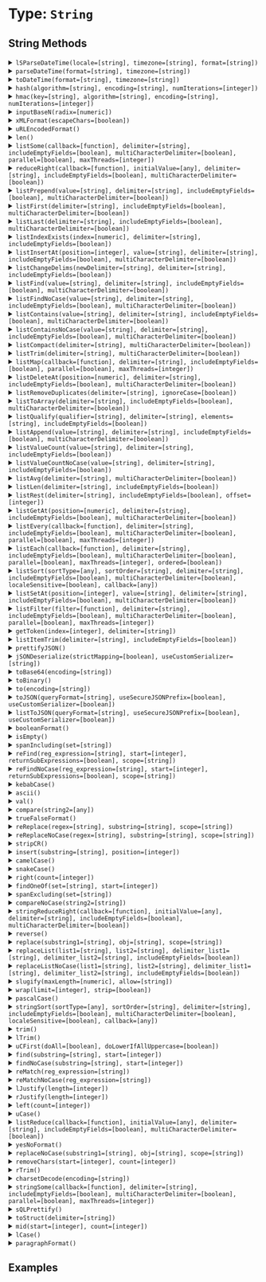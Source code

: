 [comment]: # (Note: This documentation is generated dynamically in the build process.  To modify the contents, change the javadoc on the type class, itself)

# Type: `String`



## String Methods

<details>
<summary><code>lSParseDateTime(locale=[string], timezone=[string], format=[string])</code></summary>
<p>Parses a locale-specific datetime string or object

 Arguments:
<table>
<thead>
<tr>
<th>Argument</th>
<th>Type</th>
<th>Required</th>
<th>Default</th>
</tr>
</thead>
<tbody>

<tr>
<td>`locale`</td>
<td>`string`</td>
<td>`false`</td>
<td>``</td>
</tr>

<tr>
<td>`timezone`</td>
<td>`string`</td>
<td>`false`</td>
<td>``</td>
</tr>

<tr>
<td>`format`</td>
<td>`string`</td>
<td>`false`</td>
<td>``</td>
</tr></tbody>
</table>

</p></details>
<details>
<summary><code>parseDateTime(format=[string], timezone=[string])</code></summary>
<p>Parses a datetime string or object

 Arguments:
<table>
<thead>
<tr>
<th>Argument</th>
<th>Type</th>
<th>Required</th>
<th>Default</th>
</tr>
</thead>
<tbody>

<tr>
<td>`format`</td>
<td>`string`</td>
<td>`false`</td>
<td>``</td>
</tr>

<tr>
<td>`timezone`</td>
<td>`string`</td>
<td>`false`</td>
<td>``</td>
</tr></tbody>
</table>

</p></details>
<details>
<summary><code>toDateTime(format=[string], timezone=[string])</code></summary>
<p>Parses a datetime string or object

 Arguments:
<table>
<thead>
<tr>
<th>Argument</th>
<th>Type</th>
<th>Required</th>
<th>Default</th>
</tr>
</thead>
<tbody>

<tr>
<td>`format`</td>
<td>`string`</td>
<td>`false`</td>
<td>``</td>
</tr>

<tr>
<td>`timezone`</td>
<td>`string`</td>
<td>`false`</td>
<td>``</td>
</tr></tbody>
</table>

</p></details>
<details>
<summary><code>hash(algorithm=[string], encoding=[string], numIterations=[integer])</code></summary>
<p>Creates an algorithmic hash of an object

 Arguments:
<table>
<thead>
<tr>
<th>Argument</th>
<th>Type</th>
<th>Required</th>
<th>Default</th>
</tr>
</thead>
<tbody>

<tr>
<td>`algorithm`</td>
<td>`string`</td>
<td>`false`</td>
<td>`MD5`</td>
</tr>

<tr>
<td>`encoding`</td>
<td>`string`</td>
<td>`false`</td>
<td>`utf-8`</td>
</tr>

<tr>
<td>`numIterations`</td>
<td>`integer`</td>
<td>`false`</td>
<td>`1`</td>
</tr></tbody>
</table>

</p></details>
<details>
<summary><code>hmac(key=[string], algorithm=[string], encoding=[string], numIterations=[integer])</code></summary>
<p>Creates an algorithmic hash of an object

 Arguments:
<table>
<thead>
<tr>
<th>Argument</th>
<th>Type</th>
<th>Required</th>
<th>Default</th>
</tr>
</thead>
<tbody>

<tr>
<td>`key`</td>
<td>`string`</td>
<td>`true`</td>
<td>``</td>
</tr>

<tr>
<td>`algorithm`</td>
<td>`string`</td>
<td>`false`</td>
<td>`HmacMD5`</td>
</tr>

<tr>
<td>`encoding`</td>
<td>`string`</td>
<td>`false`</td>
<td>`utf-8`</td>
</tr>

<tr>
<td>`numIterations`</td>
<td>`integer`</td>
<td>`false`</td>
<td>`1`</td>
</tr></tbody>
</table>

</p></details>
<details>
<summary><code>inputBaseN(radix=[numeric])</code></summary>
<p>Converts a string, using the base specified by radix, to an integer.

 Arguments:
<table>
<thead>
<tr>
<th>Argument</th>
<th>Type</th>
<th>Required</th>
<th>Default</th>
</tr>
</thead>
<tbody>

<tr>
<td>`radix`</td>
<td>`numeric`</td>
<td>`true`</td>
<td>``</td>
</tr></tbody>
</table>

</p></details>
<details>
<summary><code>xMLFormat(escapeChars=[boolean])</code></summary>
<p>Formats a string so that special XML characters can be used as text in XML

 Arguments:
<table>
<thead>
<tr>
<th>Argument</th>
<th>Type</th>
<th>Required</th>
<th>Default</th>
</tr>
</thead>
<tbody>

<tr>
<td>`escapeChars`</td>
<td>`boolean`</td>
<td>`false`</td>
<td>`false`</td>
</tr></tbody>
</table>

</p></details>
<details>
<summary><code>uRLEncodedFormat()</code></summary>
<p>Generates a URL-encoded string.

For example, it replaces spaces with %20, and non-alphanumeric characters with equivalent hexadecimal escape
 sequences. Passes arbitrary strings within a URL. *
</p></details>
<details>
<summary><code>len()</code></summary>
<p>Returns the absolute value of a number
</p></details>
<details>
<summary><code>listSome(callback=[function], delimiter=[string], includeEmptyFields=[boolean], multiCharacterDelimiter=[boolean], parallel=[boolean], maxThreads=[integer])</code></summary>
<p>Tests whether any item in a list meets the specified callback

 Arguments:
<table>
<thead>
<tr>
<th>Argument</th>
<th>Type</th>
<th>Required</th>
<th>Default</th>
</tr>
</thead>
<tbody>

<tr>
<td>`callback`</td>
<td>`function`</td>
<td>`true`</td>
<td>``</td>
</tr>

<tr>
<td>`delimiter`</td>
<td>`string`</td>
<td>`false`</td>
<td>`,`</td>
</tr>

<tr>
<td>`includeEmptyFields`</td>
<td>`boolean`</td>
<td>`false`</td>
<td>`false`</td>
</tr>

<tr>
<td>`multiCharacterDelimiter`</td>
<td>`boolean`</td>
<td>`false`</td>
<td>`true`</td>
</tr>

<tr>
<td>`parallel`</td>
<td>`boolean`</td>
<td>`false`</td>
<td>`false`</td>
</tr>

<tr>
<td>`maxThreads`</td>
<td>`integer`</td>
<td>`false`</td>
<td>``</td>
</tr></tbody>
</table>

</p></details>
<details>
<summary><code>reduceRight(callback=[function], initialValue=[any], delimiter=[string], includeEmptyFields=[boolean], multiCharacterDelimiter=[boolean])</code></summary>
<p>Run the provided udf over a reversed delimited list to reduce the values to a single output

 Arguments:
<table>
<thead>
<tr>
<th>Argument</th>
<th>Type</th>
<th>Required</th>
<th>Default</th>
</tr>
</thead>
<tbody>

<tr>
<td>`callback`</td>
<td>`function`</td>
<td>`true`</td>
<td>``</td>
</tr>

<tr>
<td>`initialValue`</td>
<td>`any`</td>
<td>`false`</td>
<td>``</td>
</tr>

<tr>
<td>`delimiter`</td>
<td>`string`</td>
<td>`false`</td>
<td>`,`</td>
</tr>

<tr>
<td>`includeEmptyFields`</td>
<td>`boolean`</td>
<td>`false`</td>
<td>`false`</td>
</tr>

<tr>
<td>`multiCharacterDelimiter`</td>
<td>`boolean`</td>
<td>`false`</td>
<td>`true`</td>
</tr></tbody>
</table>

</p></details>
<details>
<summary><code>listPrepend(value=[string], delimiter=[string], includeEmptyFields=[boolean], multiCharacterDelimiter=[boolean])</code></summary>
<p>Filters a delimted list and returns the values from the callback test

 Arguments:
<table>
<thead>
<tr>
<th>Argument</th>
<th>Type</th>
<th>Required</th>
<th>Default</th>
</tr>
</thead>
<tbody>

<tr>
<td>`value`</td>
<td>`string`</td>
<td>`true`</td>
<td>``</td>
</tr>

<tr>
<td>`delimiter`</td>
<td>`string`</td>
<td>`false`</td>
<td>`,`</td>
</tr>

<tr>
<td>`includeEmptyFields`</td>
<td>`boolean`</td>
<td>`false`</td>
<td>`false`</td>
</tr>

<tr>
<td>`multiCharacterDelimiter`</td>
<td>`boolean`</td>
<td>`false`</td>
<td>`true`</td>
</tr></tbody>
</table>

</p></details>
<details>
<summary><code>listFirst(delimiter=[string], includeEmptyFields=[boolean], multiCharacterDelimiter=[boolean])</code></summary>
<p>Returns the first or last item in a delimited list, according to the specified function name

 Arguments:
<table>
<thead>
<tr>
<th>Argument</th>
<th>Type</th>
<th>Required</th>
<th>Default</th>
</tr>
</thead>
<tbody>

<tr>
<td>`delimiter`</td>
<td>`string`</td>
<td>`false`</td>
<td>`,`</td>
</tr>

<tr>
<td>`includeEmptyFields`</td>
<td>`boolean`</td>
<td>`false`</td>
<td>`false`</td>
</tr>

<tr>
<td>`multiCharacterDelimiter`</td>
<td>`boolean`</td>
<td>`false`</td>
<td>`false`</td>
</tr></tbody>
</table>

</p></details>
<details>
<summary><code>listLast(delimiter=[string], includeEmptyFields=[boolean], multiCharacterDelimiter=[boolean])</code></summary>
<p>Returns the first or last item in a delimited list, according to the specified function name

 Arguments:
<table>
<thead>
<tr>
<th>Argument</th>
<th>Type</th>
<th>Required</th>
<th>Default</th>
</tr>
</thead>
<tbody>

<tr>
<td>`delimiter`</td>
<td>`string`</td>
<td>`false`</td>
<td>`,`</td>
</tr>

<tr>
<td>`includeEmptyFields`</td>
<td>`boolean`</td>
<td>`false`</td>
<td>`false`</td>
</tr>

<tr>
<td>`multiCharacterDelimiter`</td>
<td>`boolean`</td>
<td>`false`</td>
<td>`false`</td>
</tr></tbody>
</table>

</p></details>
<details>
<summary><code>listIndexExists(index=[numeric], delimiter=[string], includeEmptyFields=[boolean])</code></summary>
<p>Checks if a list has a given index

 Arguments:
<table>
<thead>
<tr>
<th>Argument</th>
<th>Type</th>
<th>Required</th>
<th>Default</th>
</tr>
</thead>
<tbody>

<tr>
<td>`index`</td>
<td>`numeric`</td>
<td>`true`</td>
<td>``</td>
</tr>

<tr>
<td>`delimiter`</td>
<td>`string`</td>
<td>`false`</td>
<td>`,`</td>
</tr>

<tr>
<td>`includeEmptyFields`</td>
<td>`boolean`</td>
<td>`false`</td>
<td>`false`</td>
</tr></tbody>
</table>

</p></details>
<details>
<summary><code>listInsertAt(position=[integer], value=[string], delimiter=[string], includeEmptyFields=[boolean], multiCharacterDelimiter=[boolean])</code></summary>
<p>Filters a delimted list and returns the values from the callback test

 Arguments:
<table>
<thead>
<tr>
<th>Argument</th>
<th>Type</th>
<th>Required</th>
<th>Default</th>
</tr>
</thead>
<tbody>

<tr>
<td>`position`</td>
<td>`integer`</td>
<td>`true`</td>
<td>``</td>
</tr>

<tr>
<td>`value`</td>
<td>`string`</td>
<td>`true`</td>
<td>``</td>
</tr>

<tr>
<td>`delimiter`</td>
<td>`string`</td>
<td>`false`</td>
<td>`,`</td>
</tr>

<tr>
<td>`includeEmptyFields`</td>
<td>`boolean`</td>
<td>`false`</td>
<td>`false`</td>
</tr>

<tr>
<td>`multiCharacterDelimiter`</td>
<td>`boolean`</td>
<td>`false`</td>
<td>`true`</td>
</tr></tbody>
</table>

</p></details>
<details>
<summary><code>listChangeDelims(newDelimiter=[string], delimiter=[string], includeEmptyFields=[boolean])</code></summary>
<p>Converts the delimiters of a list to the new delimiter.

 Arguments:
<table>
<thead>
<tr>
<th>Argument</th>
<th>Type</th>
<th>Required</th>
<th>Default</th>
</tr>
</thead>
<tbody>

<tr>
<td>`newDelimiter`</td>
<td>`string`</td>
<td>`true`</td>
<td>``</td>
</tr>

<tr>
<td>`delimiter`</td>
<td>`string`</td>
<td>`false`</td>
<td>`,`</td>
</tr>

<tr>
<td>`includeEmptyFields`</td>
<td>`boolean`</td>
<td>`false`</td>
<td>`false`</td>
</tr></tbody>
</table>

</p></details>
<details>
<summary><code>listFind(value=[string], delimiter=[string], includeEmptyFields=[boolean], multiCharacterDelimiter=[boolean])</code></summary>
<p>Return int position of value in delimited list, case sensitive or case-insenstive variations

 Arguments:
<table>
<thead>
<tr>
<th>Argument</th>
<th>Type</th>
<th>Required</th>
<th>Default</th>
</tr>
</thead>
<tbody>

<tr>
<td>`value`</td>
<td>`string`</td>
<td>`true`</td>
<td>``</td>
</tr>

<tr>
<td>`delimiter`</td>
<td>`string`</td>
<td>`false`</td>
<td>`,`</td>
</tr>

<tr>
<td>`includeEmptyFields`</td>
<td>`boolean`</td>
<td>`false`</td>
<td>`false`</td>
</tr>

<tr>
<td>`multiCharacterDelimiter`</td>
<td>`boolean`</td>
<td>`false`</td>
<td>`false`</td>
</tr></tbody>
</table>

</p></details>
<details>
<summary><code>listFindNoCase(value=[string], delimiter=[string], includeEmptyFields=[boolean], multiCharacterDelimiter=[boolean])</code></summary>
<p>Return int position of value in delimited list, case sensitive or case-insenstive variations

 Arguments:
<table>
<thead>
<tr>
<th>Argument</th>
<th>Type</th>
<th>Required</th>
<th>Default</th>
</tr>
</thead>
<tbody>

<tr>
<td>`value`</td>
<td>`string`</td>
<td>`true`</td>
<td>``</td>
</tr>

<tr>
<td>`delimiter`</td>
<td>`string`</td>
<td>`false`</td>
<td>`,`</td>
</tr>

<tr>
<td>`includeEmptyFields`</td>
<td>`boolean`</td>
<td>`false`</td>
<td>`false`</td>
</tr>

<tr>
<td>`multiCharacterDelimiter`</td>
<td>`boolean`</td>
<td>`false`</td>
<td>`false`</td>
</tr></tbody>
</table>

</p></details>
<details>
<summary><code>listContains(value=[string], delimiter=[string], includeEmptyFields=[boolean], multiCharacterDelimiter=[boolean])</code></summary>
<p>Return int position of value in delimited list, case sensitive or case-insenstive variations

 Arguments:
<table>
<thead>
<tr>
<th>Argument</th>
<th>Type</th>
<th>Required</th>
<th>Default</th>
</tr>
</thead>
<tbody>

<tr>
<td>`value`</td>
<td>`string`</td>
<td>`true`</td>
<td>``</td>
</tr>

<tr>
<td>`delimiter`</td>
<td>`string`</td>
<td>`false`</td>
<td>`,`</td>
</tr>

<tr>
<td>`includeEmptyFields`</td>
<td>`boolean`</td>
<td>`false`</td>
<td>`false`</td>
</tr>

<tr>
<td>`multiCharacterDelimiter`</td>
<td>`boolean`</td>
<td>`false`</td>
<td>`false`</td>
</tr></tbody>
</table>

</p></details>
<details>
<summary><code>listContainsNoCase(value=[string], delimiter=[string], includeEmptyFields=[boolean], multiCharacterDelimiter=[boolean])</code></summary>
<p>Return int position of value in delimited list, case sensitive or case-insenstive variations

 Arguments:
<table>
<thead>
<tr>
<th>Argument</th>
<th>Type</th>
<th>Required</th>
<th>Default</th>
</tr>
</thead>
<tbody>

<tr>
<td>`value`</td>
<td>`string`</td>
<td>`true`</td>
<td>``</td>
</tr>

<tr>
<td>`delimiter`</td>
<td>`string`</td>
<td>`false`</td>
<td>`,`</td>
</tr>

<tr>
<td>`includeEmptyFields`</td>
<td>`boolean`</td>
<td>`false`</td>
<td>`false`</td>
</tr>

<tr>
<td>`multiCharacterDelimiter`</td>
<td>`boolean`</td>
<td>`false`</td>
<td>`false`</td>
</tr></tbody>
</table>

</p></details>
<details>
<summary><code>listCompact(delimiter=[string], multiCharacterDelimiter=[boolean])</code></summary>
<p>Compacts a list by removing empty items from the start and end of the list

 Arguments:
<table>
<thead>
<tr>
<th>Argument</th>
<th>Type</th>
<th>Required</th>
<th>Default</th>
</tr>
</thead>
<tbody>

<tr>
<td>`delimiter`</td>
<td>`string`</td>
<td>`false`</td>
<td>`,`</td>
</tr>

<tr>
<td>`multiCharacterDelimiter`</td>
<td>`boolean`</td>
<td>`false`</td>
<td>`false`</td>
</tr></tbody>
</table>

</p></details>
<details>
<summary><code>listTrim(delimiter=[string], multiCharacterDelimiter=[boolean])</code></summary>
<p>Compacts a list by removing empty items from the start and end of the list

 Arguments:
<table>
<thead>
<tr>
<th>Argument</th>
<th>Type</th>
<th>Required</th>
<th>Default</th>
</tr>
</thead>
<tbody>

<tr>
<td>`delimiter`</td>
<td>`string`</td>
<td>`false`</td>
<td>`,`</td>
</tr>

<tr>
<td>`multiCharacterDelimiter`</td>
<td>`boolean`</td>
<td>`false`</td>
<td>`false`</td>
</tr></tbody>
</table>

</p></details>
<details>
<summary><code>listMap(callback=[function], delimiter=[string], includeEmptyFields=[boolean], parallel=[boolean], maxThreads=[integer])</code></summary>
<p>Used to iterate over a delimited list and run the function closure for each item in the list and create a new list from the returned values.

 Arguments:
<table>
<thead>
<tr>
<th>Argument</th>
<th>Type</th>
<th>Required</th>
<th>Default</th>
</tr>
</thead>
<tbody>

<tr>
<td>`callback`</td>
<td>`function`</td>
<td>`true`</td>
<td>``</td>
</tr>

<tr>
<td>`delimiter`</td>
<td>`string`</td>
<td>`false`</td>
<td>`,`</td>
</tr>

<tr>
<td>`includeEmptyFields`</td>
<td>`boolean`</td>
<td>`false`</td>
<td>`false`</td>
</tr>

<tr>
<td>`parallel`</td>
<td>`boolean`</td>
<td>`false`</td>
<td>`false`</td>
</tr>

<tr>
<td>`maxThreads`</td>
<td>`integer`</td>
<td>`false`</td>
<td>``</td>
</tr></tbody>
</table>

</p></details>
<details>
<summary><code>listDeleteAt(position=[numeric], delimiter=[string], includeEmptyFields=[boolean], multiCharacterDelimiter=[boolean])</code></summary>
<p>Deletes an element from a list.

Returns a copy of the list, without the
 specified element.

 Arguments:
<table>
<thead>
<tr>
<th>Argument</th>
<th>Type</th>
<th>Required</th>
<th>Default</th>
</tr>
</thead>
<tbody>

<tr>
<td>`position`</td>
<td>`numeric`</td>
<td>`true`</td>
<td>``</td>
</tr>

<tr>
<td>`delimiter`</td>
<td>`string`</td>
<td>`false`</td>
<td>`,`</td>
</tr>

<tr>
<td>`includeEmptyFields`</td>
<td>`boolean`</td>
<td>`false`</td>
<td>`false`</td>
</tr>

<tr>
<td>`multiCharacterDelimiter`</td>
<td>`boolean`</td>
<td>`false`</td>
<td>`false`</td>
</tr></tbody>
</table>

</p></details>
<details>
<summary><code>listRemoveDuplicates(delimiter=[string], ignoreCase=[boolean])</code></summary>
<p>De-duplicates a delimited list - either case-sensitively or case-insenstively

 Arguments:
<table>
<thead>
<tr>
<th>Argument</th>
<th>Type</th>
<th>Required</th>
<th>Default</th>
</tr>
</thead>
<tbody>

<tr>
<td>`delimiter`</td>
<td>`string`</td>
<td>`false`</td>
<td>`,`</td>
</tr>

<tr>
<td>`ignoreCase`</td>
<td>`boolean`</td>
<td>`false`</td>
<td>`false`</td>
</tr></tbody>
</table>

</p></details>
<details>
<summary><code>listToArray(delimiter=[string], includeEmptyFields=[boolean], multiCharacterDelimiter=[boolean])</code></summary>
<p>Converts a delimited list to an array

 Arguments:
<table>
<thead>
<tr>
<th>Argument</th>
<th>Type</th>
<th>Required</th>
<th>Default</th>
</tr>
</thead>
<tbody>

<tr>
<td>`delimiter`</td>
<td>`string`</td>
<td>`false`</td>
<td>`,`</td>
</tr>

<tr>
<td>`includeEmptyFields`</td>
<td>`boolean`</td>
<td>`false`</td>
<td>`false`</td>
</tr>

<tr>
<td>`multiCharacterDelimiter`</td>
<td>`boolean`</td>
<td>`false`</td>
<td>`false`</td>
</tr></tbody>
</table>

</p></details>
<details>
<summary><code>listQualify(qualifier=[string], delimiter=[string], elements=[string], includeEmptyFields=[boolean])</code></summary>
<p>Inserts a string at the beginning and end of list elements.

 Arguments:
<table>
<thead>
<tr>
<th>Argument</th>
<th>Type</th>
<th>Required</th>
<th>Default</th>
</tr>
</thead>
<tbody>

<tr>
<td>`qualifier`</td>
<td>`string`</td>
<td>`true`</td>
<td>``</td>
</tr>

<tr>
<td>`delimiter`</td>
<td>`string`</td>
<td>`false`</td>
<td>`,`</td>
</tr>

<tr>
<td>`elements`</td>
<td>`string`</td>
<td>`false`</td>
<td>`all`</td>
</tr>

<tr>
<td>`includeEmptyFields`</td>
<td>`boolean`</td>
<td>`false`</td>
<td>`false`</td>
</tr></tbody>
</table>

</p></details>
<details>
<summary><code>listAppend(value=[string], delimiter=[string], includeEmptyFields=[boolean], multiCharacterDelimiter=[boolean])</code></summary>
<p>Appends an element to a list

 Arguments:
<table>
<thead>
<tr>
<th>Argument</th>
<th>Type</th>
<th>Required</th>
<th>Default</th>
</tr>
</thead>
<tbody>

<tr>
<td>`value`</td>
<td>`string`</td>
<td>`true`</td>
<td>``</td>
</tr>

<tr>
<td>`delimiter`</td>
<td>`string`</td>
<td>`false`</td>
<td>`,`</td>
</tr>

<tr>
<td>`includeEmptyFields`</td>
<td>`boolean`</td>
<td>`false`</td>
<td>`false`</td>
</tr>

<tr>
<td>`multiCharacterDelimiter`</td>
<td>`boolean`</td>
<td>`false`</td>
<td>`true`</td>
</tr></tbody>
</table>

</p></details>
<details>
<summary><code>listValueCount(value=[string], delimiter=[string], includeEmptyFields=[boolean])</code></summary>
<p>returns a count of the number of occurrences of a value in a list

 Arguments:
<table>
<thead>
<tr>
<th>Argument</th>
<th>Type</th>
<th>Required</th>
<th>Default</th>
</tr>
</thead>
<tbody>

<tr>
<td>`value`</td>
<td>`string`</td>
<td>`true`</td>
<td>``</td>
</tr>

<tr>
<td>`delimiter`</td>
<td>`string`</td>
<td>`false`</td>
<td>`,`</td>
</tr>

<tr>
<td>`includeEmptyFields`</td>
<td>`boolean`</td>
<td>`false`</td>
<td>`false`</td>
</tr></tbody>
</table>

</p></details>
<details>
<summary><code>listValueCountNoCase(value=[string], delimiter=[string], includeEmptyFields=[boolean])</code></summary>
<p>returns a count of the number of occurrences of a value in a list

 Arguments:
<table>
<thead>
<tr>
<th>Argument</th>
<th>Type</th>
<th>Required</th>
<th>Default</th>
</tr>
</thead>
<tbody>

<tr>
<td>`value`</td>
<td>`string`</td>
<td>`true`</td>
<td>``</td>
</tr>

<tr>
<td>`delimiter`</td>
<td>`string`</td>
<td>`false`</td>
<td>`,`</td>
</tr>

<tr>
<td>`includeEmptyFields`</td>
<td>`boolean`</td>
<td>`false`</td>
<td>`false`</td>
</tr></tbody>
</table>

</p></details>
<details>
<summary><code>listAvg(delimiter=[string], multiCharacterDelimiter=[boolean])</code></summary>
<p>Gets the average of all values in a list

 Arguments:
<table>
<thead>
<tr>
<th>Argument</th>
<th>Type</th>
<th>Required</th>
<th>Default</th>
</tr>
</thead>
<tbody>

<tr>
<td>`delimiter`</td>
<td>`string`</td>
<td>`false`</td>
<td>`,`</td>
</tr>

<tr>
<td>`multiCharacterDelimiter`</td>
<td>`boolean`</td>
<td>`false`</td>
<td>`false`</td>
</tr></tbody>
</table>

</p></details>
<details>
<summary><code>listLen(delimiter=[string], includeEmptyFields=[boolean])</code></summary>
<p>Calculates the length of a list separated by the specified delimiter

 Arguments:
<table>
<thead>
<tr>
<th>Argument</th>
<th>Type</th>
<th>Required</th>
<th>Default</th>
</tr>
</thead>
<tbody>

<tr>
<td>`delimiter`</td>
<td>`string`</td>
<td>`false`</td>
<td>`,`</td>
</tr>

<tr>
<td>`includeEmptyFields`</td>
<td>`boolean`</td>
<td>`false`</td>
<td>`false`</td>
</tr></tbody>
</table>

</p></details>
<details>
<summary><code>listRest(delimiter=[string], includeEmptyFields=[boolean], offset=[integer])</code></summary>
<p>Returns the remainder of a list after removing the first item

 Arguments:
<table>
<thead>
<tr>
<th>Argument</th>
<th>Type</th>
<th>Required</th>
<th>Default</th>
</tr>
</thead>
<tbody>

<tr>
<td>`delimiter`</td>
<td>`string`</td>
<td>`false`</td>
<td>`,`</td>
</tr>

<tr>
<td>`includeEmptyFields`</td>
<td>`boolean`</td>
<td>`false`</td>
<td>`false`</td>
</tr>

<tr>
<td>`offset`</td>
<td>`integer`</td>
<td>`false`</td>
<td>`0`</td>
</tr></tbody>
</table>

</p></details>
<details>
<summary><code>listGetAt(position=[numeric], delimiter=[string], includeEmptyFields=[boolean], multiCharacterDelimiter=[boolean])</code></summary>
<p>Retrieves an item from a delimited list at the specified position

 Arguments:
<table>
<thead>
<tr>
<th>Argument</th>
<th>Type</th>
<th>Required</th>
<th>Default</th>
</tr>
</thead>
<tbody>

<tr>
<td>`position`</td>
<td>`numeric`</td>
<td>`true`</td>
<td>``</td>
</tr>

<tr>
<td>`delimiter`</td>
<td>`string`</td>
<td>`false`</td>
<td>`,`</td>
</tr>

<tr>
<td>`includeEmptyFields`</td>
<td>`boolean`</td>
<td>`false`</td>
<td>`false`</td>
</tr>

<tr>
<td>`multiCharacterDelimiter`</td>
<td>`boolean`</td>
<td>`false`</td>
<td>`false`</td>
</tr></tbody>
</table>

</p></details>
<details>
<summary><code>listEvery(callback=[function], delimiter=[string], includeEmptyFields=[boolean], multiCharacterDelimiter=[boolean], parallel=[boolean], maxThreads=[integer])</code></summary>
<p>Tests whether all items in a list meet the specified callback

 Arguments:
<table>
<thead>
<tr>
<th>Argument</th>
<th>Type</th>
<th>Required</th>
<th>Default</th>
</tr>
</thead>
<tbody>

<tr>
<td>`callback`</td>
<td>`function`</td>
<td>`true`</td>
<td>``</td>
</tr>

<tr>
<td>`delimiter`</td>
<td>`string`</td>
<td>`false`</td>
<td>`,`</td>
</tr>

<tr>
<td>`includeEmptyFields`</td>
<td>`boolean`</td>
<td>`false`</td>
<td>`false`</td>
</tr>

<tr>
<td>`multiCharacterDelimiter`</td>
<td>`boolean`</td>
<td>`false`</td>
<td>`true`</td>
</tr>

<tr>
<td>`parallel`</td>
<td>`boolean`</td>
<td>`false`</td>
<td>`false`</td>
</tr>

<tr>
<td>`maxThreads`</td>
<td>`integer`</td>
<td>`false`</td>
<td>``</td>
</tr></tbody>
</table>

</p></details>
<details>
<summary><code>listEach(callback=[function], delimiter=[string], includeEmptyFields=[boolean], multiCharacterDelimiter=[boolean], parallel=[boolean], maxThreads=[integer], ordered=[boolean])</code></summary>
<p>Used to iterate over a delimited list and run the function closure for each item in the list.

 Arguments:
<table>
<thead>
<tr>
<th>Argument</th>
<th>Type</th>
<th>Required</th>
<th>Default</th>
</tr>
</thead>
<tbody>

<tr>
<td>`callback`</td>
<td>`function`</td>
<td>`true`</td>
<td>``</td>
</tr>

<tr>
<td>`delimiter`</td>
<td>`string`</td>
<td>`false`</td>
<td>`,`</td>
</tr>

<tr>
<td>`includeEmptyFields`</td>
<td>`boolean`</td>
<td>`false`</td>
<td>`false`</td>
</tr>

<tr>
<td>`multiCharacterDelimiter`</td>
<td>`boolean`</td>
<td>`false`</td>
<td>`true`</td>
</tr>

<tr>
<td>`parallel`</td>
<td>`boolean`</td>
<td>`false`</td>
<td>`false`</td>
</tr>

<tr>
<td>`maxThreads`</td>
<td>`integer`</td>
<td>`false`</td>
<td>``</td>
</tr>

<tr>
<td>`ordered`</td>
<td>`boolean`</td>
<td>`false`</td>
<td>`false`</td>
</tr></tbody>
</table>

</p></details>
<details>
<summary><code>listSort(sortType=[any], sortOrder=[string], delimiter=[string], includeEmptyFields=[boolean], multiCharacterDelimiter=[boolean], localeSensitive=[boolean], callback=[any])</code></summary>
<p>Sorts a delimited list and returns the result

 Arguments:
<table>
<thead>
<tr>
<th>Argument</th>
<th>Type</th>
<th>Required</th>
<th>Default</th>
</tr>
</thead>
<tbody>

<tr>
<td>`sortType`</td>
<td>`any`</td>
<td>`false`</td>
<td>``</td>
</tr>

<tr>
<td>`sortOrder`</td>
<td>`string`</td>
<td>`false`</td>
<td>`asc`</td>
</tr>

<tr>
<td>`delimiter`</td>
<td>`string`</td>
<td>`false`</td>
<td>`,`</td>
</tr>

<tr>
<td>`includeEmptyFields`</td>
<td>`boolean`</td>
<td>`false`</td>
<td>`false`</td>
</tr>

<tr>
<td>`multiCharacterDelimiter`</td>
<td>`boolean`</td>
<td>`false`</td>
<td>`false`</td>
</tr>

<tr>
<td>`localeSensitive`</td>
<td>`boolean`</td>
<td>`false`</td>
<td>``</td>
</tr>

<tr>
<td>`callback`</td>
<td>`any`</td>
<td>`false`</td>
<td>``</td>
</tr></tbody>
</table>

</p></details>
<details>
<summary><code>listSetAt(position=[integer], value=[string], delimiter=[string], includeEmptyFields=[boolean], multiCharacterDelimiter=[boolean])</code></summary>
<p>Retrieves an item in to a delimited list at the specified position

 Arguments:
<table>
<thead>
<tr>
<th>Argument</th>
<th>Type</th>
<th>Required</th>
<th>Default</th>
</tr>
</thead>
<tbody>

<tr>
<td>`position`</td>
<td>`integer`</td>
<td>`true`</td>
<td>``</td>
</tr>

<tr>
<td>`value`</td>
<td>`string`</td>
<td>`true`</td>
<td>``</td>
</tr>

<tr>
<td>`delimiter`</td>
<td>`string`</td>
<td>`false`</td>
<td>`,`</td>
</tr>

<tr>
<td>`includeEmptyFields`</td>
<td>`boolean`</td>
<td>`false`</td>
<td>`false`</td>
</tr>

<tr>
<td>`multiCharacterDelimiter`</td>
<td>`boolean`</td>
<td>`false`</td>
<td>`true`</td>
</tr></tbody>
</table>

</p></details>
<details>
<summary><code>listFilter(filter=[function], delimiter=[string], includeEmptyFields=[boolean], multiCharacterDelimiter=[boolean], parallel=[boolean], maxThreads=[integer])</code></summary>
<p>Filters a delimted list and returns the values from the callback test

 Arguments:
<table>
<thead>
<tr>
<th>Argument</th>
<th>Type</th>
<th>Required</th>
<th>Default</th>
</tr>
</thead>
<tbody>

<tr>
<td>`filter`</td>
<td>`function`</td>
<td>`true`</td>
<td>``</td>
</tr>

<tr>
<td>`delimiter`</td>
<td>`string`</td>
<td>`false`</td>
<td>`,`</td>
</tr>

<tr>
<td>`includeEmptyFields`</td>
<td>`boolean`</td>
<td>`false`</td>
<td>`false`</td>
</tr>

<tr>
<td>`multiCharacterDelimiter`</td>
<td>`boolean`</td>
<td>`false`</td>
<td>`true`</td>
</tr>

<tr>
<td>`parallel`</td>
<td>`boolean`</td>
<td>`false`</td>
<td>`false`</td>
</tr>

<tr>
<td>`maxThreads`</td>
<td>`integer`</td>
<td>`false`</td>
<td>``</td>
</tr></tbody>
</table>

</p></details>
<details>
<summary><code>getToken(index=[integer], delimiter=[string])</code></summary>
<p>Determines whether a token of the list in the delimiters parameter is present in a string.

Returns the token found at position index of the string, as a string.
 If index is greater than the number of tokens in the string, returns an empty string.

 Arguments:
<table>
<thead>
<tr>
<th>Argument</th>
<th>Type</th>
<th>Required</th>
<th>Default</th>
</tr>
</thead>
<tbody>

<tr>
<td>`index`</td>
<td>`integer`</td>
<td>`true`</td>
<td>``</td>
</tr>

<tr>
<td>`delimiter`</td>
<td>`string`</td>
<td>`false`</td>
<td>`,`</td>
</tr></tbody>
</table>

</p></details>
<details>
<summary><code>listItemTrim(delimiter=[string], includeEmptyFields=[boolean])</code></summary>
<p>Trims each item in the list.

 Arguments:
<table>
<thead>
<tr>
<th>Argument</th>
<th>Type</th>
<th>Required</th>
<th>Default</th>
</tr>
</thead>
<tbody>

<tr>
<td>`delimiter`</td>
<td>`string`</td>
<td>`false`</td>
<td>`,`</td>
</tr>

<tr>
<td>`includeEmptyFields`</td>
<td>`boolean`</td>
<td>`false`</td>
<td>`false`</td>
</tr></tbody>
</table>

</p></details>
<details>
<summary><code>prettifyJSON()</code></summary>
<p>Prettifies a JSON string.
</p></details>
<details>
<summary><code>jSONDeserialize(strictMapping=[boolean], useCustomSerializer=[string])</code></summary>
<p>Converts a JSON (JavaScript Object Notation) string data representation into data, such as a structure or array.

 Arguments:
<table>
<thead>
<tr>
<th>Argument</th>
<th>Type</th>
<th>Required</th>
<th>Default</th>
</tr>
</thead>
<tbody>

<tr>
<td>`strictMapping`</td>
<td>`boolean`</td>
<td>`false`</td>
<td>`true`</td>
</tr>

<tr>
<td>`useCustomSerializer`</td>
<td>`string`</td>
<td>`false`</td>
<td>``</td>
</tr></tbody>
</table>

</p></details>
<details>
<summary><code>toBase64(encoding=[string])</code></summary>
<p>Calculates the Base64 representation of a string or binary object.

The Base64 format uses printable characters, allowing binary data to be sent in
 forms and e-mail, and stored in a database or file.

 Arguments:
<table>
<thead>
<tr>
<th>Argument</th>
<th>Type</th>
<th>Required</th>
<th>Default</th>
</tr>
</thead>
<tbody>

<tr>
<td>`encoding`</td>
<td>`string`</td>
<td>`false`</td>
<td>`UTF-8`</td>
</tr></tbody>
</table>

</p></details>
<details>
<summary><code>toBinary()</code></summary>
<p>Calculates the binary representation of Base64-encoded data.
</p></details>
<details>
<summary><code>to(encoding=[string])</code></summary>
<p>Converts a value to a string.

 Arguments:
<table>
<thead>
<tr>
<th>Argument</th>
<th>Type</th>
<th>Required</th>
<th>Default</th>
</tr>
</thead>
<tbody>

<tr>
<td>`encoding`</td>
<td>`string`</td>
<td>`false`</td>
<td>``</td>
</tr></tbody>
</table>

</p></details>
<details>
<summary><code>toJSON(queryFormat=[string], useSecureJSONPrefix=[boolean], useCustomSerializer=[boolean])</code></summary>
<p>Converts a ColdFusion variable into a JSON (JavaScript Object Notation) string.

 Arguments:
<table>
<thead>
<tr>
<th>Argument</th>
<th>Type</th>
<th>Required</th>
<th>Default</th>
</tr>
</thead>
<tbody>

<tr>
<td>`queryFormat`</td>
<td>`string`</td>
<td>`false`</td>
<td>`row`</td>
</tr>

<tr>
<td>`useSecureJSONPrefix`</td>
<td>`boolean`</td>
<td>`false`</td>
<td>`false`</td>
</tr>

<tr>
<td>`useCustomSerializer`</td>
<td>`boolean`</td>
<td>`false`</td>
<td>``</td>
</tr></tbody>
</table>

</p></details>
<details>
<summary><code>listToJSON(queryFormat=[string], useSecureJSONPrefix=[boolean], useCustomSerializer=[boolean])</code></summary>
<p>Converts a ColdFusion variable into a JSON (JavaScript Object Notation) string.

 Arguments:
<table>
<thead>
<tr>
<th>Argument</th>
<th>Type</th>
<th>Required</th>
<th>Default</th>
</tr>
</thead>
<tbody>

<tr>
<td>`queryFormat`</td>
<td>`string`</td>
<td>`false`</td>
<td>`row`</td>
</tr>

<tr>
<td>`useSecureJSONPrefix`</td>
<td>`boolean`</td>
<td>`false`</td>
<td>`false`</td>
</tr>

<tr>
<td>`useCustomSerializer`</td>
<td>`boolean`</td>
<td>`false`</td>
<td>``</td>
</tr></tbody>
</table>

</p></details>
<details>
<summary><code>booleanFormat()</code></summary>
<p>Returns the value formatted as a boolean string
</p></details>
<details>
<summary><code>isEmpty()</code></summary>
<p>Determine whether a given value is empty
</p></details>
<details>
<summary><code>spanIncluding(set=[string])</code></summary>
<p>Gets characters from a string, from the beginning to a character that is NOT in a specified set of characters.

The search is case-sensitive.

 Arguments:
<table>
<thead>
<tr>
<th>Argument</th>
<th>Type</th>
<th>Required</th>
<th>Default</th>
</tr>
</thead>
<tbody>

<tr>
<td>`set`</td>
<td>`string`</td>
<td>`true`</td>
<td>``</td>
</tr></tbody>
</table>

</p></details>
<details>
<summary><code>reFind(reg_expression=[string], start=[integer], returnSubExpressions=[boolean], scope=[string])</code></summary>
<p>Uses a regular expression (RE) to search a string for a pattern, starting from a specified position.

The search is case-sensitive.
 It will return numeric if returnsubexpressions is false and a struct of arrays named "len", "match" and "pos" when returnsubexpressions is true.

 Arguments:
<table>
<thead>
<tr>
<th>Argument</th>
<th>Type</th>
<th>Required</th>
<th>Default</th>
</tr>
</thead>
<tbody>

<tr>
<td>`reg_expression`</td>
<td>`string`</td>
<td>`true`</td>
<td>``</td>
</tr>

<tr>
<td>`start`</td>
<td>`integer`</td>
<td>`false`</td>
<td>`1`</td>
</tr>

<tr>
<td>`returnSubExpressions`</td>
<td>`boolean`</td>
<td>`false`</td>
<td>`false`</td>
</tr>

<tr>
<td>`scope`</td>
<td>`string`</td>
<td>`false`</td>
<td>`one`</td>
</tr></tbody>
</table>

</p></details>
<details>
<summary><code>reFindNoCase(reg_expression=[string], start=[integer], returnSubExpressions=[boolean], scope=[string])</code></summary>
<p>Uses a regular expression (RE) to search a string for a pattern, starting from a specified position.

The search is case-sensitive.
 It will return numeric if returnsubexpressions is false and a struct of arrays named "len", "match" and "pos" when returnsubexpressions is true.

 Arguments:
<table>
<thead>
<tr>
<th>Argument</th>
<th>Type</th>
<th>Required</th>
<th>Default</th>
</tr>
</thead>
<tbody>

<tr>
<td>`reg_expression`</td>
<td>`string`</td>
<td>`true`</td>
<td>``</td>
</tr>

<tr>
<td>`start`</td>
<td>`integer`</td>
<td>`false`</td>
<td>`1`</td>
</tr>

<tr>
<td>`returnSubExpressions`</td>
<td>`boolean`</td>
<td>`false`</td>
<td>`false`</td>
</tr>

<tr>
<td>`scope`</td>
<td>`string`</td>
<td>`false`</td>
<td>`one`</td>
</tr></tbody>
</table>

</p></details>
<details>
<summary><code>kebabCase()</code></summary>
<p>Convert a string to kebab case
</p></details>
<details>
<summary><code>ascii()</code></summary>
<p>Determine the ASCII value of a character
</p></details>
<details>
<summary><code>val()</code></summary>
<p>Converts numeric characters and the first period found that occur at the beginning of a string to a number.

A period not accompianied by at least
 one numeric digit will be ignored. If no numeric digits are found at the start of the string, zero will be returned.
</p></details>
<details>
<summary><code>compare(string2=[any])</code></summary>
<p>Performs a case-sensitive comparison of two strings.

-1, if string1 is less than string2
 0, if string1 is equal to string2
 1, if string1 is greater than string2

 Arguments:
<table>
<thead>
<tr>
<th>Argument</th>
<th>Type</th>
<th>Required</th>
<th>Default</th>
</tr>
</thead>
<tbody>

<tr>
<td>`string2`</td>
<td>`any`</td>
<td>`true`</td>
<td>``</td>
</tr></tbody>
</table>

</p></details>
<details>
<summary><code>trueFalseFormat()</code></summary>
<p>Return Yes/No based on whether the input is true/false
</p></details>
<details>
<summary><code>reReplace(regex=[string], substring=[string], scope=[string])</code></summary>
<p>Uses a regular expression (regex) to search a string for a string pattern and replace it with another.

The search is case-sensitive.

 Arguments:
<table>
<thead>
<tr>
<th>Argument</th>
<th>Type</th>
<th>Required</th>
<th>Default</th>
</tr>
</thead>
<tbody>

<tr>
<td>`regex`</td>
<td>`string`</td>
<td>`true`</td>
<td>``</td>
</tr>

<tr>
<td>`substring`</td>
<td>`string`</td>
<td>`true`</td>
<td>``</td>
</tr>

<tr>
<td>`scope`</td>
<td>`string`</td>
<td>`true`</td>
<td>`one`</td>
</tr></tbody>
</table>

</p></details>
<details>
<summary><code>reReplaceNoCase(regex=[string], substring=[string], scope=[string])</code></summary>
<p>Uses a regular expression (regex) to search a string for a string pattern and replace it with another.

The search is case-sensitive.

 Arguments:
<table>
<thead>
<tr>
<th>Argument</th>
<th>Type</th>
<th>Required</th>
<th>Default</th>
</tr>
</thead>
<tbody>

<tr>
<td>`regex`</td>
<td>`string`</td>
<td>`true`</td>
<td>``</td>
</tr>

<tr>
<td>`substring`</td>
<td>`string`</td>
<td>`true`</td>
<td>``</td>
</tr>

<tr>
<td>`scope`</td>
<td>`string`</td>
<td>`true`</td>
<td>`one`</td>
</tr></tbody>
</table>

</p></details>
<details>
<summary><code>stripCR()</code></summary>
<p>Deletes return characters from a string.
</p></details>
<details>
<summary><code>insert(substring=[string], position=[integer])</code></summary>
<p>Inserts a substring into another string at a specified position.

 Arguments:
<table>
<thead>
<tr>
<th>Argument</th>
<th>Type</th>
<th>Required</th>
<th>Default</th>
</tr>
</thead>
<tbody>

<tr>
<td>`substring`</td>
<td>`string`</td>
<td>`true`</td>
<td>``</td>
</tr>

<tr>
<td>`position`</td>
<td>`integer`</td>
<td>`true`</td>
<td>``</td>
</tr></tbody>
</table>

</p></details>
<details>
<summary><code>camelCase()</code></summary>
<p>Convert a string to camel case
</p></details>
<details>
<summary><code>snakeCase()</code></summary>
<p>Convert a string to snake case
</p></details>
<details>
<summary><code>right(count=[integer])</code></summary>
<p>Extract the rightmost count characters from a string

 Arguments:
<table>
<thead>
<tr>
<th>Argument</th>
<th>Type</th>
<th>Required</th>
<th>Default</th>
</tr>
</thead>
<tbody>

<tr>
<td>`count`</td>
<td>`integer`</td>
<td>`true`</td>
<td>``</td>
</tr></tbody>
</table>

</p></details>
<details>
<summary><code>findOneOf(set=[string], start=[integer])</code></summary>
<p>Finds the first occurrence of any character in a set of characters, from a specified start position.

 Arguments:
<table>
<thead>
<tr>
<th>Argument</th>
<th>Type</th>
<th>Required</th>
<th>Default</th>
</tr>
</thead>
<tbody>

<tr>
<td>`set`</td>
<td>`string`</td>
<td>`true`</td>
<td>``</td>
</tr>

<tr>
<td>`start`</td>
<td>`integer`</td>
<td>`false`</td>
<td>`1`</td>
</tr></tbody>
</table>

</p></details>
<details>
<summary><code>spanExcluding(set=[string])</code></summary>
<p>Get characters from a string, from the beginning to a character that is in a specified set of characters.

The search is case-sensitive.

 Arguments:
<table>
<thead>
<tr>
<th>Argument</th>
<th>Type</th>
<th>Required</th>
<th>Default</th>
</tr>
</thead>
<tbody>

<tr>
<td>`set`</td>
<td>`string`</td>
<td>`true`</td>
<td>``</td>
</tr></tbody>
</table>

</p></details>
<details>
<summary><code>compareNoCase(string2=[string])</code></summary>
<p>Performs a case-insensitive comparison of two strings.

-1, if string1 is less than string2
 0, if string1 is equal to string2
 1, if string1 is greater than string2

 Arguments:
<table>
<thead>
<tr>
<th>Argument</th>
<th>Type</th>
<th>Required</th>
<th>Default</th>
</tr>
</thead>
<tbody>

<tr>
<td>`string2`</td>
<td>`string`</td>
<td>`true`</td>
<td>``</td>
</tr></tbody>
</table>

</p></details>
<details>
<summary><code>stringReduceRight(callback=[function], initialValue=[any], delimiter=[string], includeEmptyFields=[boolean], multiCharacterDelimiter=[boolean])</code></summary>
<p>Run the provided udf over a reversed string to reduce the values to a single output

 Arguments:
<table>
<thead>
<tr>
<th>Argument</th>
<th>Type</th>
<th>Required</th>
<th>Default</th>
</tr>
</thead>
<tbody>

<tr>
<td>`callback`</td>
<td>`function`</td>
<td>`true`</td>
<td>``</td>
</tr>

<tr>
<td>`initialValue`</td>
<td>`any`</td>
<td>`false`</td>
<td>``</td>
</tr>

<tr>
<td>`delimiter`</td>
<td>`string`</td>
<td>`false`</td>
<td>`,`</td>
</tr>

<tr>
<td>`includeEmptyFields`</td>
<td>`boolean`</td>
<td>`false`</td>
<td>`false`</td>
</tr>

<tr>
<td>`multiCharacterDelimiter`</td>
<td>`boolean`</td>
<td>`false`</td>
<td>`true`</td>
</tr></tbody>
</table>

</p></details>
<details>
<summary><code>reverse()</code></summary>
<p>Reverse the order of characters in a string
</p></details>
<details>
<summary><code>replace(substring1=[string], obj=[string], scope=[string])</code></summary>
<p>Replaces occurrences of substring1 in a string with obj, in a specified scope.

The search is case-sensitive. Function returns original string with
 replacements made

 Arguments:
<table>
<thead>
<tr>
<th>Argument</th>
<th>Type</th>
<th>Required</th>
<th>Default</th>
</tr>
</thead>
<tbody>

<tr>
<td>`substring1`</td>
<td>`string`</td>
<td>`true`</td>
<td>``</td>
</tr>

<tr>
<td>`obj`</td>
<td>`string`</td>
<td>`true`</td>
<td>``</td>
</tr>

<tr>
<td>`scope`</td>
<td>`string`</td>
<td>`true`</td>
<td>`once`</td>
</tr></tbody>
</table>

</p></details>
<details>
<summary><code>replaceList(list1=[string], list2=[string], delimiter_list1=[string], delimiter_list2=[string], includeEmptyFields=[boolean])</code></summary>
<p>Replaces occurrences of the elements from a delimited list, in a string with corresponding elements from another delimited list.

 Arguments:
<table>
<thead>
<tr>
<th>Argument</th>
<th>Type</th>
<th>Required</th>
<th>Default</th>
</tr>
</thead>
<tbody>

<tr>
<td>`list1`</td>
<td>`string`</td>
<td>`true`</td>
<td>``</td>
</tr>

<tr>
<td>`list2`</td>
<td>`string`</td>
<td>`true`</td>
<td>``</td>
</tr>

<tr>
<td>`delimiter_list1`</td>
<td>`string`</td>
<td>`false`</td>
<td>`,`</td>
</tr>

<tr>
<td>`delimiter_list2`</td>
<td>`string`</td>
<td>`false`</td>
<td>`,`</td>
</tr>

<tr>
<td>`includeEmptyFields`</td>
<td>`boolean`</td>
<td>`false`</td>
<td>`false`</td>
</tr></tbody>
</table>

</p></details>
<details>
<summary><code>replaceListNoCase(list1=[string], list2=[string], delimiter_list1=[string], delimiter_list2=[string], includeEmptyFields=[boolean])</code></summary>
<p>Replaces occurrences of the elements from a delimited list, in a string with corresponding elements from another delimited list.

 Arguments:
<table>
<thead>
<tr>
<th>Argument</th>
<th>Type</th>
<th>Required</th>
<th>Default</th>
</tr>
</thead>
<tbody>

<tr>
<td>`list1`</td>
<td>`string`</td>
<td>`true`</td>
<td>``</td>
</tr>

<tr>
<td>`list2`</td>
<td>`string`</td>
<td>`true`</td>
<td>``</td>
</tr>

<tr>
<td>`delimiter_list1`</td>
<td>`string`</td>
<td>`false`</td>
<td>`,`</td>
</tr>

<tr>
<td>`delimiter_list2`</td>
<td>`string`</td>
<td>`false`</td>
<td>`,`</td>
</tr>

<tr>
<td>`includeEmptyFields`</td>
<td>`boolean`</td>
<td>`false`</td>
<td>`false`</td>
</tr></tbody>
</table>

</p></details>
<details>
<summary><code>slugify(maxLength=[numeric], allow=[string])</code></summary>
<p>Slugify a string for URL safety

 Arguments:
<table>
<thead>
<tr>
<th>Argument</th>
<th>Type</th>
<th>Required</th>
<th>Default</th>
</tr>
</thead>
<tbody>

<tr>
<td>`maxLength`</td>
<td>`numeric`</td>
<td>`false`</td>
<td>`0`</td>
</tr>

<tr>
<td>`allow`</td>
<td>`string`</td>
<td>`false`</td>
<td>``</td>
</tr></tbody>
</table>

</p></details>
<details>
<summary><code>wrap(limit=[integer], strip=[boolean])</code></summary>
<p>null

 Arguments:
<table>
<thead>
<tr>
<th>Argument</th>
<th>Type</th>
<th>Required</th>
<th>Default</th>
</tr>
</thead>
<tbody>

<tr>
<td>`limit`</td>
<td>`integer`</td>
<td>`true`</td>
<td>``</td>
</tr>

<tr>
<td>`strip`</td>
<td>`boolean`</td>
<td>`false`</td>
<td>`false`</td>
</tr></tbody>
</table>

</p></details>
<details>
<summary><code>pascalCase()</code></summary>
<p>Convert a string to pascal case
</p></details>
<details>
<summary><code>stringSort(sortType=[any], sortOrder=[string], delimiter=[string], includeEmptyFields=[boolean], multiCharacterDelimiter=[boolean], localeSensitive=[boolean], callback=[any])</code></summary>
<p>Sorts a string and returns the result

 Arguments:
<table>
<thead>
<tr>
<th>Argument</th>
<th>Type</th>
<th>Required</th>
<th>Default</th>
</tr>
</thead>
<tbody>

<tr>
<td>`sortType`</td>
<td>`any`</td>
<td>`false`</td>
<td>``</td>
</tr>

<tr>
<td>`sortOrder`</td>
<td>`string`</td>
<td>`false`</td>
<td>`asc`</td>
</tr>

<tr>
<td>`delimiter`</td>
<td>`string`</td>
<td>`false`</td>
<td>`,`</td>
</tr>

<tr>
<td>`includeEmptyFields`</td>
<td>`boolean`</td>
<td>`false`</td>
<td>`false`</td>
</tr>

<tr>
<td>`multiCharacterDelimiter`</td>
<td>`boolean`</td>
<td>`false`</td>
<td>`false`</td>
</tr>

<tr>
<td>`localeSensitive`</td>
<td>`boolean`</td>
<td>`false`</td>
<td>``</td>
</tr>

<tr>
<td>`callback`</td>
<td>`any`</td>
<td>`false`</td>
<td>``</td>
</tr></tbody>
</table>

</p></details>
<details>
<summary><code>trim()</code></summary>
<p>Trim whitespace from the beginning and end of a string
</p></details>
<details>
<summary><code>lTrim()</code></summary>
<p>Trim leading whitespace from a string
</p></details>
<details>
<summary><code>uCFirst(doAll=[boolean], doLowerIfAllUppercase=[boolean])</code></summary>
<p>Transform the first letter of a string to uppercase or the first letter of each word, and optionally lowercase uppercase characters.

 Arguments:
<table>
<thead>
<tr>
<th>Argument</th>
<th>Type</th>
<th>Required</th>
<th>Default</th>
</tr>
</thead>
<tbody>

<tr>
<td>`doAll`</td>
<td>`boolean`</td>
<td>`false`</td>
<td>`false`</td>
</tr>

<tr>
<td>`doLowerIfAllUppercase`</td>
<td>`boolean`</td>
<td>`false`</td>
<td>`false`</td>
</tr></tbody>
</table>

</p></details>
<details>
<summary><code>find(substring=[string], start=[integer])</code></summary>
<p>Finds the first occurrence of a substring in a string, from a specified start position.

 Arguments:
<table>
<thead>
<tr>
<th>Argument</th>
<th>Type</th>
<th>Required</th>
<th>Default</th>
</tr>
</thead>
<tbody>

<tr>
<td>`substring`</td>
<td>`string`</td>
<td>`true`</td>
<td>``</td>
</tr>

<tr>
<td>`start`</td>
<td>`integer`</td>
<td>`false`</td>
<td>`1`</td>
</tr></tbody>
</table>

</p></details>
<details>
<summary><code>findNoCase(substring=[string], start=[integer])</code></summary>
<p>Finds the first occurrence of a substring in a string, from a specified start position.

 Arguments:
<table>
<thead>
<tr>
<th>Argument</th>
<th>Type</th>
<th>Required</th>
<th>Default</th>
</tr>
</thead>
<tbody>

<tr>
<td>`substring`</td>
<td>`string`</td>
<td>`true`</td>
<td>``</td>
</tr>

<tr>
<td>`start`</td>
<td>`integer`</td>
<td>`false`</td>
<td>`1`</td>
</tr></tbody>
</table>

</p></details>
<details>
<summary><code>reMatch(reg_expression=[string])</code></summary>
<p>Uses a regular expression (RE) to search a string for a pattern, starting from a specified position.

 Arguments:
<table>
<thead>
<tr>
<th>Argument</th>
<th>Type</th>
<th>Required</th>
<th>Default</th>
</tr>
</thead>
<tbody>

<tr>
<td>`reg_expression`</td>
<td>`string`</td>
<td>`true`</td>
<td>``</td>
</tr></tbody>
</table>

</p></details>
<details>
<summary><code>reMatchNoCase(reg_expression=[string])</code></summary>
<p>Uses a regular expression (RE) to search a string for a pattern, starting from a specified position.

 Arguments:
<table>
<thead>
<tr>
<th>Argument</th>
<th>Type</th>
<th>Required</th>
<th>Default</th>
</tr>
</thead>
<tbody>

<tr>
<td>`reg_expression`</td>
<td>`string`</td>
<td>`true`</td>
<td>``</td>
</tr></tbody>
</table>

</p></details>
<details>
<summary><code>lJustify(length=[integer])</code></summary>
<p>Justifies characters in a string of a specified length, either left or right.

 Arguments:
<table>
<thead>
<tr>
<th>Argument</th>
<th>Type</th>
<th>Required</th>
<th>Default</th>
</tr>
</thead>
<tbody>

<tr>
<td>`length`</td>
<td>`integer`</td>
<td>`true`</td>
<td>``</td>
</tr></tbody>
</table>

</p></details>
<details>
<summary><code>rJustify(length=[integer])</code></summary>
<p>Justifies characters in a string of a specified length, either left or right.

 Arguments:
<table>
<thead>
<tr>
<th>Argument</th>
<th>Type</th>
<th>Required</th>
<th>Default</th>
</tr>
</thead>
<tbody>

<tr>
<td>`length`</td>
<td>`integer`</td>
<td>`true`</td>
<td>``</td>
</tr></tbody>
</table>

</p></details>
<details>
<summary><code>left(count=[integer])</code></summary>
<p>Extract the leftmost count characters from a string

 Arguments:
<table>
<thead>
<tr>
<th>Argument</th>
<th>Type</th>
<th>Required</th>
<th>Default</th>
</tr>
</thead>
<tbody>

<tr>
<td>`count`</td>
<td>`integer`</td>
<td>`true`</td>
<td>``</td>
</tr></tbody>
</table>

</p></details>
<details>
<summary><code>uCase()</code></summary>
<p>Uppercase a string
</p></details>
<details>
<summary><code>listReduce(callback=[function], initialValue=[any], delimiter=[string], includeEmptyFields=[boolean], multiCharacterDelimiter=[boolean])</code></summary>
<p>Run the provided udf over a delimited list to reduce the values to a single output

 Arguments:
<table>
<thead>
<tr>
<th>Argument</th>
<th>Type</th>
<th>Required</th>
<th>Default</th>
</tr>
</thead>
<tbody>

<tr>
<td>`callback`</td>
<td>`function`</td>
<td>`true`</td>
<td>``</td>
</tr>

<tr>
<td>`initialValue`</td>
<td>`any`</td>
<td>`false`</td>
<td>``</td>
</tr>

<tr>
<td>`delimiter`</td>
<td>`string`</td>
<td>`false`</td>
<td>`,`</td>
</tr>

<tr>
<td>`includeEmptyFields`</td>
<td>`boolean`</td>
<td>`false`</td>
<td>`false`</td>
</tr>

<tr>
<td>`multiCharacterDelimiter`</td>
<td>`boolean`</td>
<td>`false`</td>
<td>`true`</td>
</tr></tbody>
</table>

</p></details>
<details>
<summary><code>yesNoFormat()</code></summary>
<p>Return Yes/No based on whether the input is true/false
</p></details>
<details>
<summary><code>replaceNoCase(substring1=[string], obj=[string], scope=[string])</code></summary>
<p>Replaces occurrences of substring1 in a string with obj, in a specified scope.

The search is case-sensitive. Function returns original string with
 replacements made

 Arguments:
<table>
<thead>
<tr>
<th>Argument</th>
<th>Type</th>
<th>Required</th>
<th>Default</th>
</tr>
</thead>
<tbody>

<tr>
<td>`substring1`</td>
<td>`string`</td>
<td>`true`</td>
<td>``</td>
</tr>

<tr>
<td>`obj`</td>
<td>`string`</td>
<td>`true`</td>
<td>``</td>
</tr>

<tr>
<td>`scope`</td>
<td>`string`</td>
<td>`true`</td>
<td>`once`</td>
</tr></tbody>
</table>

</p></details>
<details>
<summary><code>removeChars(start=[integer], count=[integer])</code></summary>
<p>Removes characters from a string.

 Arguments:
<table>
<thead>
<tr>
<th>Argument</th>
<th>Type</th>
<th>Required</th>
<th>Default</th>
</tr>
</thead>
<tbody>

<tr>
<td>`start`</td>
<td>`integer`</td>
<td>`true`</td>
<td>``</td>
</tr>

<tr>
<td>`count`</td>
<td>`integer`</td>
<td>`true`</td>
<td>``</td>
</tr></tbody>
</table>

</p></details>
<details>
<summary><code>rTrim()</code></summary>
<p>Trim trailing whitespace from a string
</p></details>
<details>
<summary><code>charsetDecode(encoding=[string])</code></summary>
<p>Encodes a string to a binary representation

 Arguments:
<table>
<thead>
<tr>
<th>Argument</th>
<th>Type</th>
<th>Required</th>
<th>Default</th>
</tr>
</thead>
<tbody>

<tr>
<td>`encoding`</td>
<td>`string`</td>
<td>`false`</td>
<td>`utf-8`</td>
</tr></tbody>
</table>

</p></details>
<details>
<summary><code>stringSome(callback=[function], delimiter=[string], includeEmptyFields=[boolean], multiCharacterDelimiter=[boolean], parallel=[boolean], maxThreads=[integer])</code></summary>
<p>Tests whether any item in a string meets the specified callback

 Arguments:
<table>
<thead>
<tr>
<th>Argument</th>
<th>Type</th>
<th>Required</th>
<th>Default</th>
</tr>
</thead>
<tbody>

<tr>
<td>`callback`</td>
<td>`function`</td>
<td>`true`</td>
<td>``</td>
</tr>

<tr>
<td>`delimiter`</td>
<td>`string`</td>
<td>`false`</td>
<td>`,`</td>
</tr>

<tr>
<td>`includeEmptyFields`</td>
<td>`boolean`</td>
<td>`false`</td>
<td>`false`</td>
</tr>

<tr>
<td>`multiCharacterDelimiter`</td>
<td>`boolean`</td>
<td>`false`</td>
<td>`true`</td>
</tr>

<tr>
<td>`parallel`</td>
<td>`boolean`</td>
<td>`false`</td>
<td>`false`</td>
</tr>

<tr>
<td>`maxThreads`</td>
<td>`integer`</td>
<td>`false`</td>
<td>``</td>
</tr></tbody>
</table>

</p></details>
<details>
<summary><code>sQLPrettify()</code></summary>
<p>Prettify a SQL string
</p></details>
<details>
<summary><code>toStruct(delimiter=[string])</code></summary>
<p>Convert a query string to a struct.

Each key-value pair in the query string is separated by a delimiter.
 The default delimiter is ,{@code "&"},
 ,<p>,
 Example:

 ,<pre>,
 queryStringToStruct( "foo=bar,&amp;,baz=qux" );
 "foo=bar,&amp;,baz=qux".toStruct();
 ,</pre>

 Arguments:
<table>
<thead>
<tr>
<th>Argument</th>
<th>Type</th>
<th>Required</th>
<th>Default</th>
</tr>
</thead>
<tbody>

<tr>
<td>`delimiter`</td>
<td>`string`</td>
<td>`false`</td>
<td>`&`</td>
</tr></tbody>
</table>

</p></details>
<details>
<summary><code>mid(start=[integer], count=[integer])</code></summary>
<p>Extract a substring from a string

 Arguments:
<table>
<thead>
<tr>
<th>Argument</th>
<th>Type</th>
<th>Required</th>
<th>Default</th>
</tr>
</thead>
<tbody>

<tr>
<td>`start`</td>
<td>`integer`</td>
<td>`true`</td>
<td>``</td>
</tr>

<tr>
<td>`count`</td>
<td>`integer`</td>
<td>`true`</td>
<td>``</td>
</tr></tbody>
</table>

</p></details>
<details>
<summary><code>lCase()</code></summary>
<p>Uppercase a string
</p></details>
<details>
<summary><code>paragraphFormat()</code></summary>
<p>Replaces characters in a string: Single newline characters (CR/LF sequences) with spaces and double newline characters with HTML paragraph tags
</p></details>


## Examples
